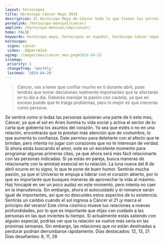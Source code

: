 ```yaml
---
layout: horoscopos
title: Horoscopo Cáncer Mayo 2024
description: El Horóscopo Mayo de Cáncer todo lo que tienen los astros preparados para este mes, amor, trabajo, familia. Todo sobre astrologia, tarot, predicciones. Horoscopo gratis en español, predicciones y astrología.
permalink: /horoscopo-mensual/cancer/
amplink: /horoscopo-mensual/amp/cancer/
home: FALSE
keywords: horóscopo mayo, horoscopos en español, horóscopo Cáncer mayo , horóscopo esperanza gracia, horoscop, horóscopos gratis, horoscopo Cáncer, Tarot, Astrologia, Zodíaco, Cáncer, horoscopo gratis, horoscopo del mes 
horoscopo:
 signo: cancer
 video: -DQpmrrAIeU
ogimg: /images/mes/cancer_mes.png#2024-04-26
sitemap:
 priority: 1
 changefreq: 'monthly'
 lastmod: '2024-04-26'
---
```



 > Cáncer, vas a tener que confiar mucho en ti durante abril, pues tendrás que tomar decisiones realmente importantes que te afectarán en tu día a día. Deberás manejar la pasión con cautela, ya que en exceso puede que te traiga problemas, pero lo mejor es que crecerás como persona.



Se sentirá como si todas las personas quisieran una parte de ti este mes, Cáncer, ya que el sol en Aries ilumina tu vida social y activa el sector de tu carta que gobierna los asuntos del corazón. Ya sea que estés o no en una relación, encontrarás que te prestan más atención que de costumbre, lo que aumenta tu confianza.
Date permiso para deleitarte con el afecto que te brindan, pero intenta no jugar con corazones que no te interesan de verdad. Si ahora estás buscando el amor, este es un excelente momento para programar algunas primeras citas, ya que ahora será más fácil relacionarte con las personas indicadas. Si ya estás en pareja, busca maneras de relacionarte con la amistad esencial en tu relación.
La luna nueva del 8 de abril ocurre en tu signo, lo que te pone de buen humor. Sentirás mucha pasión, ya que el Universo te empuja a liderar con el corazón abierto, por lo que es importante que busques maneras de aprovechar la vida al máximo. Haz hincapié en ser un poco audaz en este momento, pero intenta no caer en la imprudencia. Sin embargo, ahora el autocuidado y el romance serán igual de importantes, así que no descuides estos aspectos de tu existencia.
Sentirás un cambio cuando el sol ingresa a Cáncer el 21 ¡y marca el principio del verano! Este clima cósmico mueve tus relaciones a nuevas profundidades, por lo que es importante que elijas con cuidado a las personas en las que inviertes tu tiempo. Si actualmente estás saliendo con alguien especial, podrías ver que tu relación se vuelve más seria en las próximas semanas. Sin embargo, las relaciones que no están destinadas a perdurar podrían derrumbarse rápidamente.
Días destacados: 12, 13, 21
Días desafiantes: 8, 11, 28